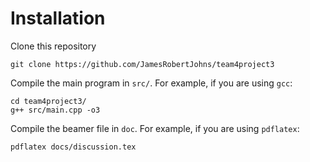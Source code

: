 # Installation 
Clone this repository
```console
git clone https://github.com/JamesRobertJohns/team4project3
```
Compile the main program in `src/`. For example, if you are using `gcc`:
```console
cd team4project3/
g++ src/main.cpp -o3
```
Compile the beamer file in `doc`. For example, if you are using `pdflatex`:
```console
pdflatex docs/discussion.tex
```
